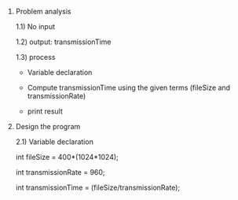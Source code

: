 1) Problem analysis
   
   1.1) No input 
   
   1.2) output: transmissionTime
   
   1.3) process

   - Variable declaration

   - Compute transmissionTime using the given terms (fileSize and transmissionRate)

   - print result

2) Design the program

   2.1) Variable declaration

   int fileSize = 400*(1024*1024); 

   int transmissionRate = 960; 

   int transmissionTime = (fileSize/transmissionRate);